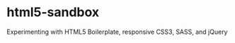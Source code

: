 html5-sandbox
=============

Experimenting with HTML5 Boilerplate, responsive CSS3, SASS, and jQuery